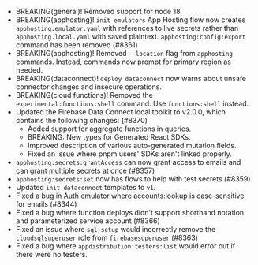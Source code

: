 - BREAKING(general)! Removed support for node 18.
- BREAKING(apphosting)! `init emulators` App Hosting flow now creates `apphosting.emulator.yaml` with references to live secrets rather than `apphosting.local.yaml` with saved plaintext. `apphosting:config:export` command has been removed (#8361)
- BREAKING(apphosting)! Removed `--location` flag from `apphosting` commands. Instead, commands now prompt for primary region as needed.
- BREAKING(dataconnect)! `deploy dataconnect` now warns about unsafe connector changes and insecure operations.
- BREAKING(cloud functions)! Removed the `experimental:functions:shell` command. Use `functions:shell` instead.
- Updated the Firebase Data Connect local toolkit to v2.0.0, which contains the following changes: (#8370)
  - Added support for aggregate functions in queries.
  - BREAKING: New types for Generated React SDKs.
  - Improved description of various auto-generated mutation fields.
  - Fixed an issue where pnpm users' SDKs aren't linked properly.
- `apphosting:secrets:grantAccess` can now grant access to emails and can grant multiple secrets at once (#8357)
- `apphosting:secrets:set` now has flows to help with test secrets (#8359)
- Updated `init dataconnect` templates to `v1`.
- Fixed a bug in Auth emulator where accounts:lookup is case-sensitive for emails (#8344)
- Fixed a bug where function deploys didn't support shorthand notation and parameterized service account (#8366)
- Fixed an issue where `sql:setup` would incorrectly remove the `cloudsqlsuperuser` role from `firebasesuperuser` (#8363)
- Fixed a bug where `appdistribution:testers:list` would error out if there were no testers.
